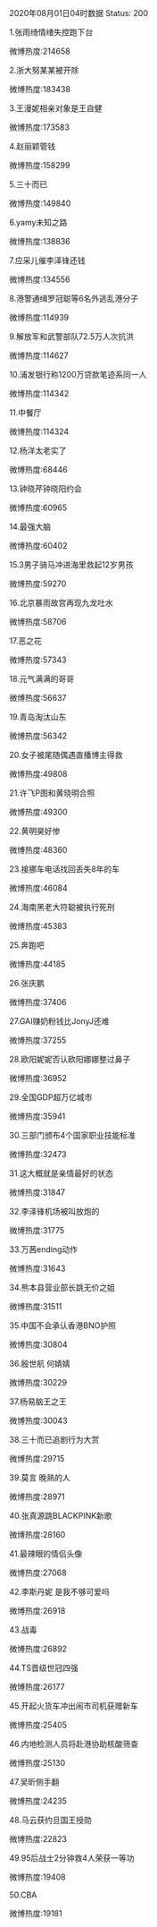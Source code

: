 2020年08月01日04时数据
Status: 200

1.张雨绮情绪失控跑下台

微博热度:214658

2.浙大努某某被开除

微博热度:183438

3.王漫妮相亲对象是王自健

微博热度:173583

4.赵丽颖管钱

微博热度:158299

5.三十而已

微博热度:149840

6.yamy未知之路

微博热度:138836

7.应采儿催李泽锋还钱

微博热度:134556

8.港警通缉罗冠聪等6名外逃乱港分子

微博热度:114939

9.解放军和武警部队72.5万人次抗洪

微博热度:114627

10.浦发银行称1200万贷款笔迹系同一人

微博热度:114342

11.中餐厅

微博热度:114324

12.杨洋太老实了

微博热度:68446

13.钟晓芹钟晓阳约会

微博热度:60965

14.最强大脑

微博热度:60402

15.3男子骑马冲进海里救起12岁男孩

微博热度:59270

16.北京暴雨故宫再现九龙吐水

微博热度:58706

17.恶之花

微博热度:57343

18.元气满满的哥哥

微博热度:56637

19.青岛淘汰山东

微博热度:56342

20.女子被尾随偶遇直播博主得救

微博热度:49808

21.许飞P图和黄晓明合照

微博热度:49300

22.黄明昊好惨

微博热度:48360

23.接挪车电话找回丢失8年的车

微博热度:46084

24.海南黑老大符聪被执行死刑

微博热度:45383

25.奔跑吧

微博热度:44185

26.张庆鹏

微博热度:37406

27.GAI赚奶粉钱比JonyJ还难

微博热度:37255

28.欧阳妮妮否认欧阳娜娜整过鼻子

微博热度:36952

29.全国GDP超万亿城市

微博热度:35941

30.三部门颁布4个国家职业技能标准

微博热度:32473

31.这大概就是亲情最好的状态

微博热度:31847

32.李泽锋机场被叫放炮的

微博热度:31775

33.万茜ending动作

微博热度:31643

34.熊本县营业部长跳无价之姐

微博热度:31511

35.中国不会承认香港BNO护照

微博热度:30804

36.殷世航 何婧婧

微博热度:30229

37.杨易脑王之王

微博热度:30043

38.三十而已追剧行为大赏

微博热度:29715

39.莫言 晚熟的人

微博热度:28971

40.张真源跳BLACKPINK新歌

微博热度:28160

41.最辣眼的情侣头像

微博热度:27068

42.李斯丹妮 是我不够可爱吗

微博热度:26918

43.战毒

微博热度:26892

44.TS晋级世冠四强

微博热度:26177

45.开起火货车冲出闹市司机获赠新车

微博热度:25405

46.内地检测人员将赴港协助核酸筛查

微博热度:25130

47.吴昕侧手翻

微博热度:24235

48.马云获约旦国王授勋

微博热度:22823

49.95后战士2分钟救4人荣获一等功

微博热度:19408

50.CBA

微博热度:19181

